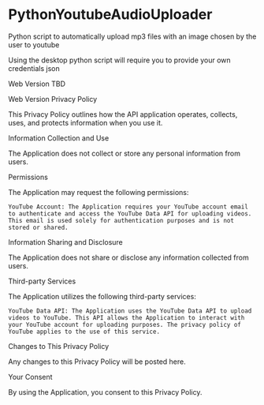 # PythonYoutubeAudioUploader
Python script to automatically upload mp3 files with an image chosen by the user to youtube

Using the desktop python script will require you to provide your own credentials json




Web Version TBD 


Web Version Privacy Policy

This Privacy Policy outlines how the API application operates, collects, uses, and protects information when you use it.

Information Collection and Use

The Application does not collect or store any personal information from users.

Permissions

The Application may request the following permissions:

    YouTube Account: The Application requires your YouTube account email to authenticate and access the YouTube Data API for uploading videos. This email is used solely for authentication purposes and is not stored or shared.

Information Sharing and Disclosure

The Application does not share or disclose any information collected from users.

Third-party Services

The Application utilizes the following third-party services:

    YouTube Data API: The Application uses the YouTube Data API to upload videos to YouTube. This API allows the Application to interact with your YouTube account for uploading purposes. The privacy policy of YouTube applies to the use of this service.

Changes to This Privacy Policy

Any changes to this Privacy Policy will be posted here.

Your Consent

By using the Application, you consent to this Privacy Policy.
